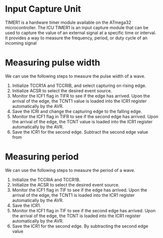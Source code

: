  # Input Capture Unit 
 TIMER1 is a hardware timer module available on the ATmega32 microcontroller. 
 The ICU TIMER1 is an input capture module that can be used to capture the value of an external signal at a specific time or interval. It provides a way to measure the frequency, period, or duty cycle of an incoming signal 
 
# Measuring pulse width
We can use the following steps to measure the pulse width of a wave.
1. Initialize TCCR1A and TCCRIB, and select capturing on rising edge.
2. Initialize ACSR to select the desired event source.
3. Monitor the ICF1 flag in TIFR to see if the edge has arrived. Upon the arrival of the edge, the TCNT1 value is loaded into the ICR1 register automatically by the AVR.
4. Save the ICRI and change the capturing edge to the falling edge.
5. Monitor the ICF1 flag in TIFR to see if the second edge has arrived.
Upon the arrival of the edge, the TCNT value is loaded into the ICR1 register automatically by the AVR.
6. Save the ICR1 for the second edge. Subtract the second edge value from

# Measuring period
We can use the following steps to measure the period of a wave.
1. Initialize the TCCRIA and TCCR1B.
2. Initialize the ACSR to select the desired event source.
3. Monitor the ICF1 flag in TIF to see if the edge has arrived. Upon the arrival of the edge, the TCNT1 is loaded into the ICR1 register automatically by the AVR.
4. Save the ICR1.
5. Monitor the ICF1 flag in TIF to see if the second edge has arrived.
Upon the arrival of the edge, the TCNT is loaded into the ICR1 register automatically by the AVR.
6. Save the ICR1 for the second edge. By subtracting the second edge value
